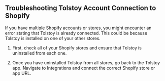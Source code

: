 ## Troubleshooting Tolstoy Account Connection to Shopify

If you have multiple Shopify accounts or stores, you might encounter an error stating that Tolstoy is already connected. This could be because Tolstoy is installed on one of your other stores.

1. First, check all of your Shopify stores and ensure that Tolstoy is uninstalled from each one.

2. Once you have uninstalled Tolstoy from all stores, go back to the Tolstoy app. Navigate to Integrations and connect the correct Shopify store or app URL.